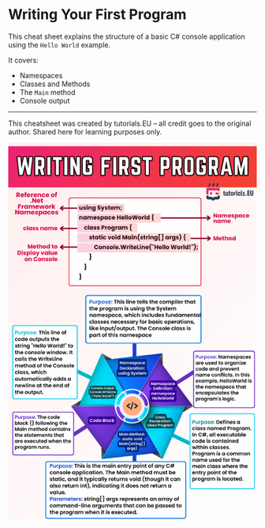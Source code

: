 # Writing Your First Program

This cheat sheet explains the structure of a basic C# console application using the `Hello World` example.

It covers:
- Namespaces
- Classes and Methods
- The `Main` method
- Console output

---
This cheatsheet was created by tutorials.EU – all credit goes to the original author. Shared here for learning purposes only.

![Writing First Program](Writing_First_Program.png)
